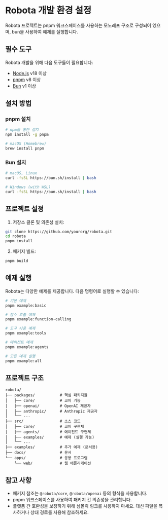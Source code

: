 # Robota 개발 환경 설정

Robota 프로젝트는 pnpm 워크스페이스를 사용하는 모노레포 구조로 구성되어 있으며, bun을 사용하여 예제를 실행합니다.

## 필수 도구

Robota 개발을 위해 다음 도구들이 필요합니다:

- [Node.js](https://nodejs.org/) v18 이상
- [pnpm](https://pnpm.io/) v8 이상
- [Bun](https://bun.sh/) v1 이상

## 설치 방법

### pnpm 설치

```bash
# npm을 통한 설치
npm install -g pnpm

# macOS (Homebrew)
brew install pnpm
```

### Bun 설치

```bash
# macOS, Linux
curl -fsSL https://bun.sh/install | bash

# Windows (with WSL)
curl -fsSL https://bun.sh/install | bash
```

## 프로젝트 설정

1. 저장소 클론 및 의존성 설치:

```bash
git clone https://github.com/yourorg/robota.git
cd robota
pnpm install
```

2. 패키지 빌드:

```bash
pnpm build
```

## 예제 실행

Robota는 다양한 예제를 제공합니다. 다음 명령어로 실행할 수 있습니다:

```bash
# 기본 예제
pnpm example:basic

# 함수 호출 예제
pnpm example:function-calling

# 도구 사용 예제
pnpm example:tools

# 에이전트 예제
pnpm example:agents

# 모든 예제 실행
pnpm example:all
```

## 프로젝트 구조

```
robota/
├── packages/           # 핵심 패키지들
│   ├── core/           # 코어 기능
│   ├── openai/         # OpenAI 제공자
│   ├── anthropic/      # Anthropic 제공자
│   └── ...
├── src/                # 소스 코드
│   ├── core/           # 코어 구현체
│   ├── agents/         # 에이전트 구현체
│   ├── examples/       # 예제 (실행 가능)
│   └── ...
├── examples/           # 추가 예제 (문서용)
├── docs/               # 문서
└── apps/               # 응용 프로그램
    └── web/            # 웹 애플리케이션
```

## 참고 사항

- 패키지 참조는 `@robota/core`, `@robota/openai` 등의 형식을 사용합니다.
- pnpm 워크스페이스를 사용하여 패키지 간 의존성을 관리합니다.
- 플랫폼 간 호환성을 보장하기 위해 심볼릭 링크를 사용하지 마세요. 대신 파일을 복사하거나 상대 경로를 사용해 참조하세요. 